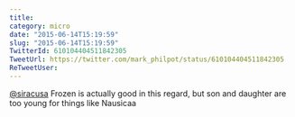```yaml
---
title: 
category: micro
date: "2015-06-14T15:19:59"
slug: "2015-06-14T15:19:59"
TwitterId: 610104404511842305
TweetUrl: https://twitter.com/mark_philpot/status/610104404511842305
ReTweetUser: 
---
```


[@siracusa](https://twitter.com/siracusa) Frozen is actually good in this regard, but son and daughter are too young for things like Nausicaa